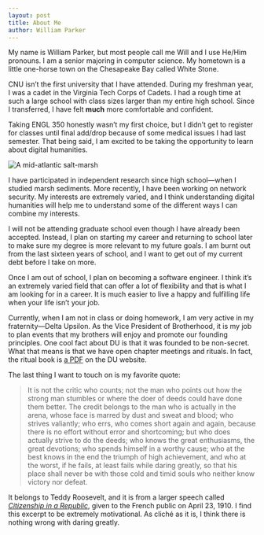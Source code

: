 ```yaml
---
layout: post
title: About Me
author: William Parker
---
```


My name is William Parker, but most people call me Will and I use He/Him pronouns. I am a senior majoring in computer science. My hometown is a little one-horse town on the Chesapeake Bay called White Stone.

CNU isn’t the first university that I have attended. During my freshman year, I was a cadet in the Virginia Tech Corps of Cadets. I had a rough time at such a large school with class sizes larger than my entire high school. Since I transferred, I have felt **much** more comfortable and confident.

Taking ENGL 350 honestly wasn’t my first choice, but I didn’t get to register for classes until final add/drop because of some medical issues I had last semester. That being said, I am excited to be taking the opportunity to learn about digital humanities.

![A mid-atlantic salt-marsh](https://william-parker.github.io/william-parker/images/marsh.jpg)

I have participated in independent research since high school—when I studied marsh sediments. More recently, I have been working on network security. My interests are extremely varied, and I think understanding digital humanities will help me to understand some of the different ways I can combine my interests.

I will not be attending graduate school even though I have already been accepted. Instead, I plan on starting my career and returning to school later to make sure my degree is more relevant to my future goals. I am burnt out from the last sixteen years of school, and I want to get out of my current debt before I take on more.

Once I am out of school, I plan on becoming a software engineer. I think it’s an extremely varied field that can offer a lot of flexibility and that is what I am looking for in a career. It is much easier to live a happy and fulfilling life when your life isn’t your job.

Currently, when I am not in class or doing homework, I am very active in my fraternity—Delta Upsilon. As the Vice President of Brotherhood, it is my job to plan events that my brothers will enjoy and promote our founding principles. One cool fact about DU is that it was founded to be non-secret. What that means is that we have open chapter meetings and rituals. In fact, the ritual book is [a PDF](https://cdn.zephyrcms.com/a53b866d-fd12-43e0-83a3-7c29a4f78f7a/-/inline/yes/cornerstone-2021-for-website.pdf) on the DU website.

The last thing I want to touch on is my favorite quote: 
> It is not the critic who counts; not the man who points out how the strong man stumbles or where the doer of deeds could have done them better. The credit belongs to the man who is actually in the arena, whose face is marred by dust and sweat and blood; who strives valiantly; who errs, who comes short again and again, because there is no effort without error and shortcoming; but who does actually strive to do the deeds; who knows the great enthusiasms, the great devotions; who spends himself in a worthy cause; who at the best knows in the end the triumph of high achievement, and who at the worst, if he fails, at least fails while daring greatly, so that his place shall never be with those cold and timid souls who neither know victory nor defeat.

It belongs to Teddy Roosevelt, and it is from a larger speech called [_Citizenship in a Republic_](https://www.presidency.ucsb.edu/documents/address-the-sorbonne-paris-france-citizenship-republic), given to the French public on April 23, 1910. I find this excerpt to be extremely motivational. As cliché as it is, I think there is nothing wrong with daring greatly.


